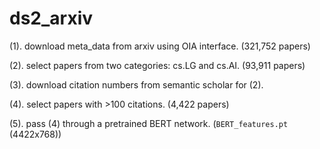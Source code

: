# ds2_arxiv

(1). download meta_data from arxiv using OIA interface. (321,752 papers)

(2). select papers from two categories: cs.LG and cs.AI. (93,911 papers)

(3). download citation numbers from semantic scholar for (2).

(4). select papers with >100 citations. (4,422 papers)

(5). pass (4) through a pretrained BERT network. (`BERT_features.pt` (4422x768))

